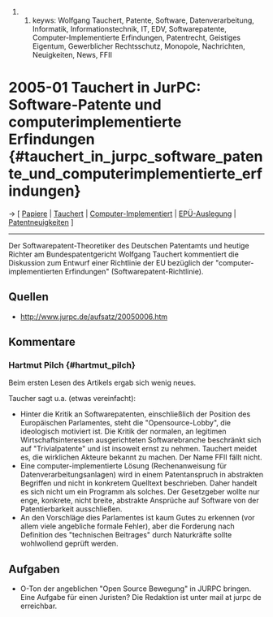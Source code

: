 1.  1.  keyws: Wolfgang Tauchert, Patente, Software, Datenverarbeitung,
        Informatik, Informationstechnik, IT, EDV, Softwarepatente,
        Computer-Implementierte Erfindungen, Patentrecht, Geistiges
        Eigentum, Gewerblicher Rechtsschutz, Monopole, Nachrichten,
        Neuigkeiten, News, FFII

# 2005-01 Tauchert in JurPC: Software-Patente und computerimplementierte Erfindungen {#tauchert_in_jurpc_software_patente_und_computerimplementierte_erfindungen}

-\> \[ [ Papiere](SwpatpapriDe "wikilink") \| [
Tauchert](SwpattauchertDe "wikilink") \| [
Computer-Implementiert](EubsaKinvDe "wikilink") \|
[EPÜ-Auslegung](http://swpat.ffii.org/analyse/epue52/index.de.html "wikilink")
\| [ Patentneuigkeiten](SwpatcninoDe "wikilink") \]

------------------------------------------------------------------------

Der Softwarepatent-Theoretiker des Deutschen Patentamts und heutige
Richter am Bundespatentgericht Wolfgang Tauchert kommentiert die
Diskussion zum Entwurf einer Richtlinie der EU bezüglich der
\"computer-implementierten Erfindungen\" (Softwarepatent-Richtlinie).

## Quellen

-   <http://www.jurpc.de/aufsatz/20050006.htm>

## Kommentare

### Hartmut Pilch {#hartmut_pilch}

Beim ersten Lesen des Artikels ergab sich wenig neues.

Taucher sagt u.a. (etwas vereinfacht):

-   Hinter die Kritik an Softwarepatenten, einschließlich der Position
    des Europäischen Parlamentes, steht die \"Opensource-Lobby\", die
    ideologisch motiviert ist. Die Kritik der normalen, an legitimen
    Wirtschaftsinteressen ausgerichteten Softwarebranche beschränkt sich
    auf \"Trivialpatente\" und ist insoweit ernst zu nehmen. Tauchert
    meidet es, die wirklichen Akteure bekannt zu machen. Der Name FFII
    fällt nicht.
-   Eine computer-implementierte Lösung (Rechenanweisung für
    Datenverarbeitungsanlagen) wird in einem Patentanspruch in
    abstrakten Begriffen und nicht in konkretem Quelltext beschrieben.
    Daher handelt es sich nicht um ein Programm als solches. Der
    Gesetzgeber wollte nur enge, konkrete, nicht breite, abstrakte
    Ansprüche auf Software von der Patentierbarkeit ausschließen.
-   An den Vorschläge dies Parlamentes ist kaum Gutes zu erkennen (vor
    allem viele angebliche formale Fehler), aber die Forderung nach
    Definition des \"technischen Beitrages\" durch Naturkräfte sollte
    wohlwollend geprüft werden.

## Aufgaben

-   O-Ton der angeblichen \"Open Source Bewegung\" in JURPC bringen.
    Eine Aufgabe für einen Juristen? Die Redaktion ist unter mail at
    jurpc de erreichbar.
